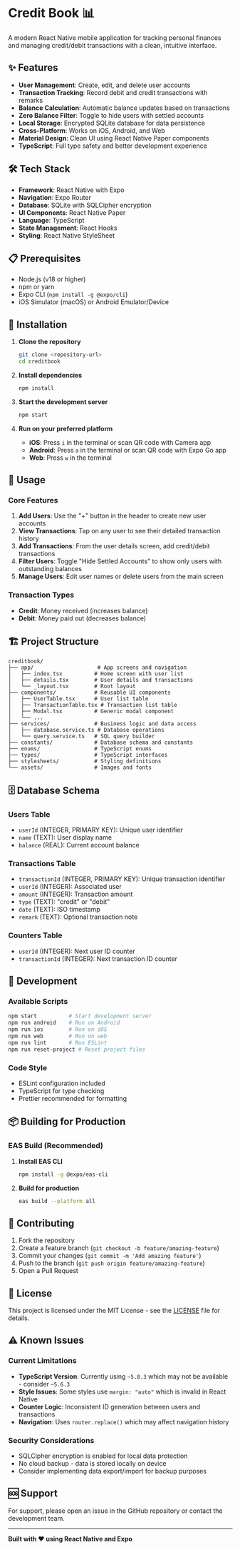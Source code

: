 # Credit Book 📊

A modern React Native mobile application for tracking personal finances and managing credit/debit transactions with a clean, intuitive interface.

## ✨ Features

-   **User Management**: Create, edit, and delete user accounts
-   **Transaction Tracking**: Record debit and credit transactions with remarks
-   **Balance Calculation**: Automatic balance updates based on transactions
-   **Zero Balance Filter**: Toggle to hide users with settled accounts
-   **Local Storage**: Encrypted SQLite database for data persistence
-   **Cross-Platform**: Works on iOS, Android, and Web
-   **Material Design**: Clean UI using React Native Paper components
-   **TypeScript**: Full type safety and better development experience

## 🛠️ Tech Stack

-   **Framework**: React Native with Expo
-   **Navigation**: Expo Router
-   **Database**: SQLite with SQLCipher encryption
-   **UI Components**: React Native Paper
-   **Language**: TypeScript
-   **State Management**: React Hooks
-   **Styling**: React Native StyleSheet

## 📋 Prerequisites

-   Node.js (v18 or higher)
-   npm or yarn
-   Expo CLI (`npm install -g @expo/cli`)
-   iOS Simulator (macOS) or Android Emulator/Device

## 🚀 Installation

1. **Clone the repository**

    ```bash
    git clone <repository-url>
    cd creditbook
    ```

2. **Install dependencies**

    ```bash
    npm install
    ```

3. **Start the development server**

    ```bash
    npm start
    ```

4. **Run on your preferred platform**
    - **iOS**: Press `i` in the terminal or scan QR code with Camera app
    - **Android**: Press `a` in the terminal or scan QR code with Expo Go app
    - **Web**: Press `w` in the terminal

## 📱 Usage

### Core Features

1. **Add Users**: Use the "+" button in the header to create new user accounts
2. **View Transactions**: Tap on any user to see their detailed transaction history
3. **Add Transactions**: From the user details screen, add credit/debit transactions
4. **Filter Users**: Toggle "Hide Settled Accounts" to show only users with outstanding balances
5. **Manage Users**: Edit user names or delete users from the main screen

### Transaction Types

-   **Credit**: Money received (increases balance)
-   **Debit**: Money paid out (decreases balance)

## 🏗️ Project Structure

```
creditbook/
├── app/                    # App screens and navigation
│   ├── index.tsx          # Home screen with user list
│   ├── details.tsx        # User details and transactions
│   └── _layout.tsx        # Root layout
├── components/            # Reusable UI components
│   ├── UserTable.tsx      # User list table
│   ├── TransactionTable.tsx # Transaction list table
│   ├── Modal.tsx          # Generic modal component
│   └── ...
├── services/              # Business logic and data access
│   ├── database.service.ts # Database operations
│   └── query.service.ts   # SQL query builder
├── constants/             # Database schema and constants
├── enums/                 # TypeScript enums
├── types/                 # TypeScript interfaces
├── stylesheets/           # Styling definitions
└── assets/                # Images and fonts
```

## 🗄️ Database Schema

### Users Table

-   `userId` (INTEGER, PRIMARY KEY): Unique user identifier
-   `name` (TEXT): User display name
-   `balance` (REAL): Current account balance

### Transactions Table

-   `transactionId` (INTEGER, PRIMARY KEY): Unique transaction identifier
-   `userId` (INTEGER): Associated user
-   `amount` (INTEGER): Transaction amount
-   `type` (TEXT): "credit" or "debit"
-   `date` (TEXT): ISO timestamp
-   `remark` (TEXT): Optional transaction note

### Counters Table

-   `userId` (INTEGER): Next user ID counter
-   `transactionId` (INTEGER): Next transaction ID counter

## 🔧 Development

### Available Scripts

```bash
npm start          # Start development server
npm run android    # Run on Android
npm run ios        # Run on iOS
npm run web        # Run on web
npm run lint       # Run ESLint
npm run reset-project # Reset project files
```

### Code Style

-   ESLint configuration included
-   TypeScript for type checking
-   Prettier recommended for formatting

## 📦 Building for Production

### EAS Build (Recommended)

1. **Install EAS CLI**

    ```bash
    npm install -g @expo/eas-cli
    ```

2. **Build for production**
    ```bash
    eas build --platform all
    ```

## 🤝 Contributing

1. Fork the repository
2. Create a feature branch (`git checkout -b feature/amazing-feature`)
3. Commit your changes (`git commit -m 'Add amazing feature'`)
4. Push to the branch (`git push origin feature/amazing-feature`)
5. Open a Pull Request

## 📄 License

This project is licensed under the MIT License - see the [LICENSE](LICENSE) file for details.

## ⚠️ Known Issues

### Current Limitations

-   **TypeScript Version**: Currently using `~5.8.3` which may not be available - consider `~5.6.3`
-   **Style Issues**: Some styles use `margin: "auto"` which is invalid in React Native
-   **Counter Logic**: Inconsistent ID generation between users and transactions
-   **Navigation**: Uses `router.replace()` which may affect navigation history

### Security Considerations

-   SQLCipher encryption is enabled for local data protection
-   No cloud backup - data is stored locally on device
-   Consider implementing data export/import for backup purposes

## 🆘 Support

For support, please open an issue in the GitHub repository or contact the development team.

---

**Built with ❤️ using React Native and Expo**
